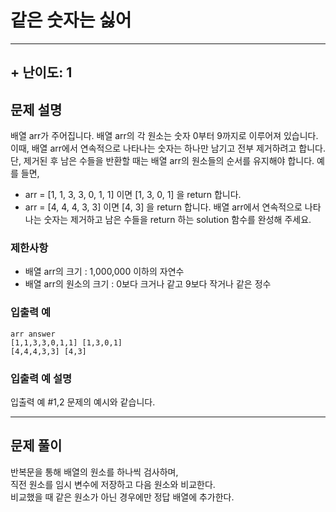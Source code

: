 같은 숫자는 싫어
================
***

## + 난이도: 1

## 문제 설명
배열 arr가 주어집니다. 배열 arr의 각 원소는 숫자 0부터 9까지로 이루어져 있습니다. 이때, 배열 arr에서 연속적으로 나타나는 숫자는 하나만 남기고 전부 제거하려고 합니다. 단, 제거된 후 남은 수들을 반환할 때는 배열 arr의 원소들의 순서를 유지해야 합니다. 예를 들면,

* arr = [1, 1, 3, 3, 0, 1, 1] 이면 [1, 3, 0, 1] 을 return 합니다.
* arr = [4, 4, 4, 3, 3] 이면 [4, 3] 을 return 합니다.
배열 arr에서 연속적으로 나타나는 숫자는 제거하고 남은 수들을 return 하는 solution 함수를 완성해 주세요.

### 제한사항
* 배열 arr의 크기 : 1,000,000 이하의 자연수
* 배열 arr의 원소의 크기 : 0보다 크거나 같고 9보다 작거나 같은 정수

### 입출력 예
```
arr	answer
[1,1,3,3,0,1,1]	[1,3,0,1]
[4,4,4,3,3]	[4,3]
```

### 입출력 예 설명
입출력 예 #1,2
문제의 예시와 같습니다.

***

## 문제 풀이
반복문을 통해 배열의 원소를 하나씩 검사하며,   
직전 원소를 임시 변수에 저장하고 다음 원소와 비교한다.   
비교했을 때 같은 원소가 아닌 경우에만 정답 배열에 추가한다.

